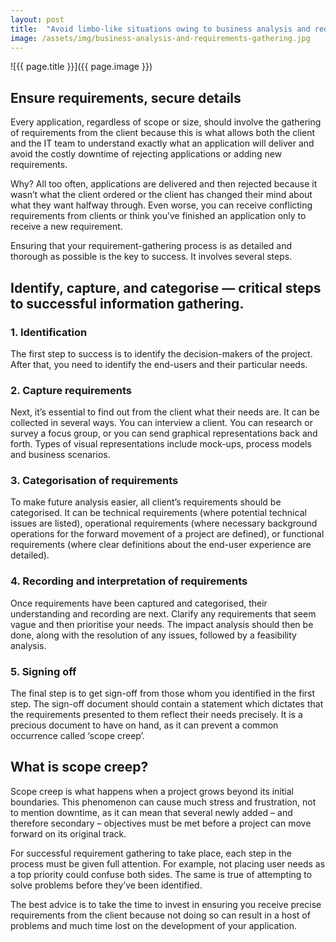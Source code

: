 ```yaml
---
layout: post
title:  "Avoid limbo-like situations owing to business analysis and requirements gathering"
image: /assets/img/business-analysis-and-requirements-gathering.jpg
---
```


![{{ page.title }}]({{ page.image }})


## Ensure requirements, secure details
Every application, regardless of scope or size, should involve the gathering of requirements from the client because this is what allows both the client and the IT team to understand exactly what an application will deliver and avoid the costly downtime of rejecting applications or adding new requirements.

Why? All too often, applications are delivered and then rejected because it wasn’t what the client ordered or the client has changed their mind about what they want halfway through. Even worse, you can receive conflicting requirements from clients or think you’ve finished an application only to receive a new requirement.

Ensuring that your requirement-gathering process is as detailed and thorough as possible is the key to success. It involves several steps.

## Identify, capture, and categorise — critical steps to successful information gathering.
### 1. Identification

The first step to success is to identify the decision-makers of the project. After that, you need to identify the end-users and their particular needs.

### 2. Capture requirements

Next, it’s essential to find out from the client what their needs are. It can be collected in several ways. You can interview a client. You can research or survey a focus group, or you can send graphical representations back and forth. Types of visual representations include mock-ups, process models and business scenarios.

### 3. Categorisation of requirements

To make future analysis easier, all client’s requirements should be categorised. It can be technical requirements (where potential technical issues are listed), operational requirements (where necessary background operations for the forward movement of a project are defined), or functional requirements (where clear definitions about the end-user experience are detailed).

### 4. Recording and interpretation of requirements

Once requirements have been captured and categorised, their understanding and recording are next. Clarify any requirements that seem vague and then prioritise your needs. The impact analysis should then be done, along with the resolution of any issues, followed by a feasibility analysis.

### 5. Signing off

The final step is to get sign-off from those whom you identified in the first step. The sign-off document should contain a statement which dictates that the requirements presented to them reflect their needs precisely. It is a precious document to have on hand, as it can prevent a common occurrence called ‘scope creep’.

## What is scope creep?
Scope creep is what happens when a project grows beyond its initial boundaries. This phenomenon can cause much stress and frustration, not to mention downtime, as it can mean that several newly added – and therefore secondary – objectives must be met before a project can move forward on its original track.

For successful requirement gathering to take place, each step in the process must be given full attention. For example, not placing user needs as a top priority could confuse both sides. The same is true of attempting to solve problems before they’ve been identified.

The best advice is to take the time to invest in ensuring you receive precise requirements from the client because not doing so can result in a host of problems and much time lost on the development of your application.
